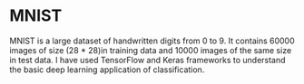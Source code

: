 # MNIST

MNIST is a large dataset of handwritten digits from 0 to 9. It contains 60000 images of size (28 * 28)in training data and 10000 images of the same size in test data. I have used TensorFlow and Keras frameworks to understand the basic deep learning application of classification. 
